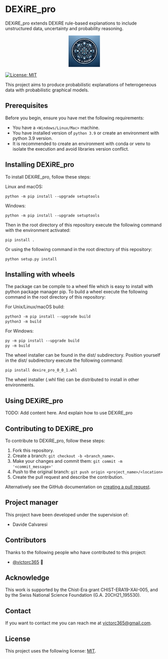 # DEXiRE_pro

DEXiRE_pro extends DEXiRE rule-based explanations to include unstructured data, uncertainty and probability reasoning.

<!-- trunk-ignore(markdownlint/MD033) -->
<p align="center">
<img src="images/logo/logo.png" alt="logo_dexire" width="100"/>
</p>

<!--- These are examples. See https://shields.io for others or to customize this set of shields. You might want to include dependencies, project status and license info here --->
[![License: MIT](https://img.shields.io/badge/License-MIT-yellow.svg)](https://opensource.org/licenses/MIT)

This project aims to produce probabilistic explanations of heterogeneous data with probabilistic graphical models.

## Prerequisites

Before you begin, ensure you have met the following requirements:

- You have a `<Windows/Linux/Mac>` machine.
- You have installed version of `python 3.9` or create an environment with python 3.9 version.
- It is recommended to create an environment with conda or venv to isolate the execution and avoid libraries version conflict.

## Installing DEXiRE_pro

To install DEXiRE_pro, follow these steps:

Linux and macOS:

```
python -m pip install --upgrade setuptools
```

Windows:

```
python -m pip install --upgrade setuptools
```

Then in the root directory of this repository execute the following command with the environment activated:

```
pip install .
```

Or using the following command in the root directory of this repository:

```
python setup.py install
```

## Installing with wheels

The package can be compile to a wheel file which is easy to install with python package manager pip. To build a wheel execute the following command in the root directory of this repository:

For Unix/Linux/macOS build:

```
python3 -m pip install --upgrade build
python3 -m build
```

For Windows:

```
py -m pip install --upgrade build
py -m build
```

The wheel installer can be found in the dist/ subdirectory. Position yourself in the dist/ subdirectory execute the following command:

```
pip install dexire_pro_0_0_1.whl
```

The wheel installer (.whl file) can be distributed to install in other environments.

## Using DEXiRE_pro

TODO: Add content here. And explain how to use DEXiRE_pro


## Contributing to DEXiRE_pro

To contribute to DEXiRE_pro, follow these steps:

1. Fork this repository.
2. Create a branch: `git checkout -b <branch_name>`.
3. Make your changes and commit them: `git commit -m '<commit_message>'`
4. Push to the original branch: `git push origin <project_name>/<location>`
5. Create the pull request and describe the contribution.

Alternatively see the GitHub documentation on [creating a pull request](https://help.github.com/en/github/collaborating-with-issues-and-pull-requests/creating-a-pull-request).

## Project manager 

This project have been developed under the supervision of:

- Davide Calvaresi

## Contributors

Thanks to the following people who have contributed to this project:

- [@victorc365](https://github.com/victorc365) 📖

## Acknowledge  

<!--TODO: Add paper citation--> 
This work is supported by the Chist-Era grant CHIST-ERA19-XAI-005, and by the Swiss National Science Foundation (G.A. 20CH21_195530). 

## Contact

If you want to contact me you can reach me at <victorc365@gmail.com>.

## License

<!--- If you're not sure which open license to use see https://choosealicense.com/--->

This project uses the following license: [MIT](https://opensource.org/license/mit).